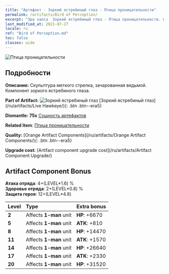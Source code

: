 ```yaml
---
title: "Артефакт - Зоркий ястребиный глаз - Птица проницательности"
permalink: /artifacts/Bird of Perception/
excerpt: "Эра хаоса  Зоркий ястребиный глаз - Птица проницательности. Скульптура меткого стрелка, зачарованная ведьмой. Компонент зоркого ястребиного глаза."
last_modified_at: 2021-07-27
locale: ru
ref: "Bird of Perception.md"
toc: false
classes: wide
---
```


 ![Птица проницательности](/images/t/artifact_40331.png)



## Подробности

 **Описание:** Скульптура меткого стрелка, зачарованная ведьмой. Компонент зоркого ястребиного глаза.

 **Part of Artifact:** ![Зоркий ястребиный глаз](/images/t/icon_artifact_33.png) [Зоркий ястребиный глаз](/ru/artifacts/Live Hawkeye/){: .btn .btn--era5}

 **Dismantle: 75x** [Сущность артефактов](/ItemsRU/con_905/)

 **Related Item**: [Птица проницательности](/ItemsRU/art_132/)

 **Quality:** [Orange Artifact Components](/ru/artifacts/Orange Artifact Components/){: .btn .btn--era5}

 **Upgrade cost:** [Artifact component upgrade cost](/ru/artifacts/Artifact Component Upgrade/)

## Artifact Component Bonus

  **Атака отряда**: 4+(LEVEL\*1.6) %<br/>**Здоровье отряда**: 2+(LEVEL\*0.8) %<br/>**Защита героя**: 12+(LEVEL\*4.8)

  |  Level  | Type |    Extra bonus  | 
  |:--------|:-----|:----------------| 
  | **2** | Affects **1-man** unit | **HP**: +6670 | 
  | **5** | Affects **1-man** unit | **ATK**: +810 | 
  | **8** | Affects **1-man** unit | **HP**: +14470 | 
  | **11** | Affects **1-man** unit | **ATK**: +1570 | 
  | **14** | Affects **1-man** unit | **HP**: +26640 | 
  | **17** | Affects **1-man** unit | **ATK**: +2330 | 
  | **20** | Affects **1-man** unit | **HP**: +31520 | 
